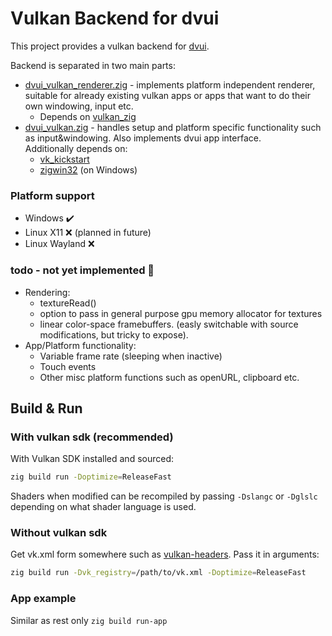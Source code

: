 # Vulkan Backend for dvui

This project provides a vulkan backend for [dvui](https://github.com/david-vanderson/dvui). 

Backend is separated in two main parts:
* [dvui_vulkan_renderer.zig](./src/dvui_vulkan_renderer.zig) - implements platform independent renderer, suitable for already existing vulkan apps or apps that want to do their own windowing, input etc.
    * Depends on [vulkan_zig](https://github.com/Snektron/vulkan-zig)
* [dvui_vulkan.zig](./src/dvui_vulkan.zig)  - handles setup and platform specific functionality such as input&windowing. Also implements dvui app interface.  
    Additionally depends on:
    * [vk_kickstart](https://github.com/mikastiv/vk-kickstart.git)
    * [zigwin32](https://github.com/marlersoft/zigwin32#be58d3816810c1e4c20781cc7223a60906467d3c) (on Windows) 

### Platform support
* Windows ✔️
* Linux X11 ❌ (planned in future)
* Linux Wayland ❌

### todo - not yet implemented 🚧
* Rendering:
    * textureRead()
    * option to pass in general purpose gpu memory allocator for textures
    * linear color-space framebuffers. (easly switchable with source modifications, but tricky to expose).
* App/Platform functionality:
    * Variable frame rate (sleeping when inactive)
    * Touch events
    * Other misc platform functions such as openURL, clipboard etc.

## Build & Run
### With vulkan sdk (recommended)
With Vulkan SDK installed and sourced:
```sh
zig build run -Doptimize=ReleaseFast
```

Shaders when modified can be recompiled by passing `-Dslangc` or `-Dglslc` depending on what shader language is used.

### Without vulkan sdk
Get vk.xml form somewhere such as [vulkan-headers](https://github.com/KhronosGroup/Vulkan-Headers/blob/main/registry/vk.xml). Pass it in arguments:
```sh
zig build run -Dvk_registry=/path/to/vk.xml -Doptimize=ReleaseFast
```

### App example
Similar as rest only `zig build run-app`

